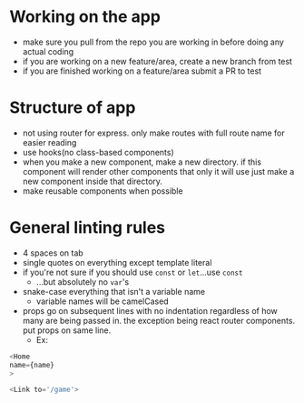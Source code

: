 
# Working on the app
* make sure you pull from the repo you are working in before doing any actual coding
* if you are working on a new feature/area, create a new branch from test
* if you are finished working on a feature/area submit a PR to test

# Structure of app
* not using router for express. only make routes with full route name for easier reading
* use hooks(no class-based components)
* when you make a new component, make a new directory. if this component will render other components that only it will use just make a new component inside that directory.
* make reusable components when possible

# General linting rules
* 4 spaces on tab
* single quotes on everything except template literal
* if you're not sure if you should use `const` or `let`...use `const`
  * ...but absolutely no `var`'s
* snake-case everything that isn't a variable name
  * variable names will be camelCased
* props go on subsequent lines with no indentation regardless of how many are being passed in. the exception being react router components. put props on same line.
  * Ex:
```javascript
<Home
name={name}
>

<Link to='/game'>
```
